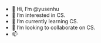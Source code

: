 - 👋 Hi, I’m @yusenhu
- 👀 I’m interested in CS.
- 🌱 I’m currently learning CS.
- 💞️ I’m looking to collaborate on CS.
- 📫 

<!---
yusenhu/yusenhu is a ✨ special ✨ repository because its `README.md` (this file) appears on your GitHub profile.
You can click the Preview link to take a look at your changes.
--->
